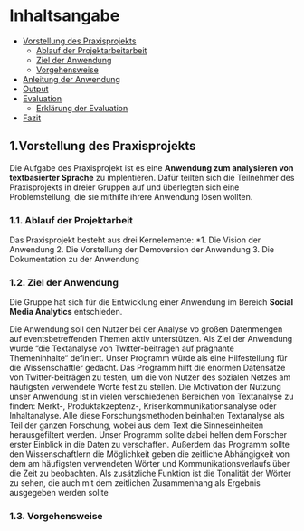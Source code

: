 # Inhaltsangabe 
- [Vorstellung des Praxisprojekts](#vorstellung-des-Praxisprojekts)
   - [Ablauf der Projektarbeitarbeit](#ablauf-der-projektarbeit)
   - [Ziel der Anwendung](#ziel-der-anwendung)
   - [Vorgehensweise](#vorgehensweise)
- [Anleitung der Anwendung](#anleitung-der-anwendung)
- [Output](#output)
- [Evaluation](#evaluation)
   - [Erklärung der Evaluation](#erklärung-der-evaluation)   
- [Fazit](#fazit-der-funktionalität-der-anwendung)

## 1.Vorstellung des Praxisprojekts
Die Aufgabe des Praxisprojekt ist es eine **Anwendung zum analysieren von textbasierter Sprache** zu implentieren. Dafür teilten sich die Teilnehmer des Praxisprojekts in dreier Gruppen auf und überlegten sich eine Problemstellung, die sie mithilfe ihrere Anwendung lösen wollten.

### 1.1. Ablauf der Projektarbeit
Das Praxisprojekt besteht aus drei Kernelemente:
*1. Die Vision der Anwendung
2. Die Vorstellung der Demoversion der Anwendung
3. Die Dokumentation zu der Anwendung

### 1.2. Ziel der Anwendung
Die Gruppe hat sich für die Entwicklung einer Anwendung im Bereich **Social Media Analytics** entschieden. 

Die Anwendung soll den Nutzer bei der Analyse vo großen Datenmengen auf eventsbetreffenden Themen aktiv unterstützen.  Als Ziel der Anwendung wurde “die Textanalyse von Twitter-beitragen auf prägnante Themeninhalte“ definiert. 
Unser Programm würde als eine Hilfestellung für die Wissenschaftler gedacht. Das Programm hilft die enormen Datensätze von Twitter-beiträgen zu testen, um die von Nutzer des sozialen Netzes am häufigsten verwendete Worte fest zu stellen. Die Motivation der Nutzung unser Anwendung ist in vielen verschiedenen Bereichen von Textanalyse zu finden: Merkt-, Produktakzeptenz-, Krisenkommunikationsanalyse oder Inhaltanalyse. Alle diese Forschungsmethoden beinhalten Textanalyse als Teil der ganzen Forschung, wobei aus dem Text die Sinneseinheiten herausgefiltert werden. Unser Programm sollte dabei helfen dem Forscher erster Einblick in die Daten zu verschaffen. Außerdem das Programm sollte den Wissenschaftlern die Möglichkeit geben die zeitliche Abhängigkeit von dem am häufigsten verwendeten Wörter und Kommunikationsverlaufs über die Zeit zu beobachten. Als zusätzliche Funktion ist die Tonalität der Wörter zu sehen, die auch mit dem zeitlichen Zusammenhang als Ergebnis ausgegeben werden sollte

### 1.3. Vorgehensweise
